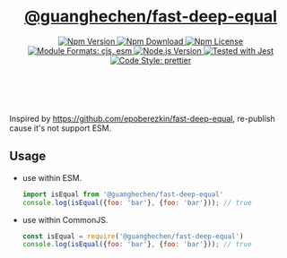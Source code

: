 <header>
  <h1 align="center">
    <a href="https://github.com/guanghechen/react-kit/tree/@guanghechen/fast-deep-equal@2.3.3/packages/fast-deep-equal#readme">@guanghechen/fast-deep-equal</a>
  </h1>
  <div align="center">
    <a href="https://www.npmjs.com/package/@guanghechen/fast-deep-equal">
      <img
        alt="Npm Version"
        src="https://img.shields.io/npm/v/@guanghechen/fast-deep-equal.svg"
      />
    </a>
    <a href="https://www.npmjs.com/package/@guanghechen/fast-deep-equal">
      <img
        alt="Npm Download"
        src="https://img.shields.io/npm/dm/@guanghechen/fast-deep-equal.svg"
      />
    </a>
    <a href="https://www.npmjs.com/package/@guanghechen/fast-deep-equal">
      <img
        alt="Npm License"
        src="https://img.shields.io/npm/l/@guanghechen/fast-deep-equal.svg"
      />
    </a>
    <a href="#install">
      <img
        alt="Module Formats: cjs, esm"
        src="https://img.shields.io/badge/module_formats-cjs%2C%20esm-green.svg"
      />
    </a>
    <a href="https://github.com/nodejs/node">
      <img
        alt="Node.js Version"
        src="https://img.shields.io/node/v/@guanghechen/fast-deep-equal"
      />
    </a>
    <a href="https://github.com/facebook/jest">
      <img
        alt="Tested with Jest"
        src="https://img.shields.io/badge/tested_with-jest-9c465e.svg"
      />
    </a>
    <a href="https://github.com/prettier/prettier">
      <img
        alt="Code Style: prettier"
        src="https://img.shields.io/badge/code_style-prettier-ff69b4.svg?style=flat-square"
      />
    </a>
  </div>
</header>
<br/>


Inspired by https://github.com/epoberezkin/fast-deep-equal, re-publish cause it's not support ESM.


## Usage

* use within ESM.

  ```javascript
  import isEqual from '@guanghechen/fast-deep-equal'
  console.log(isEqual({foo: 'bar'}, {foo: 'bar'})); // true
  ```

* use within CommonJS.

  ```javascript
  const isEqual = require('@guanghechen/fast-deep-equal')
  console.log(isEqual({foo: 'bar'}, {foo: 'bar'})); // true
  ```
